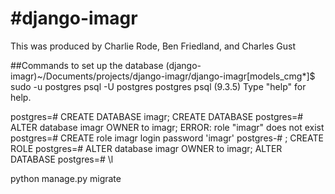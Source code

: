 #django-imagr
============

This was produced by Charlie Rode, Ben Friedland, and Charles Gust


##Commands to set up the database
(django-imagr)~/Documents/projects/django-imagr/django-imagr[models_cmg*]$ sudo -u postgres psql -U postgres postgres
psql (9.3.5)
Type "help" for help.

postgres=# CREATE DATABASE imagr;
CREATE DATABASE
postgres=# ALTER database imagr OWNER to imagr;
ERROR:  role "imagr" does not exist
postgres=# CREATE role imagr login password 'imagr'
postgres-# ;
CREATE ROLE
postgres=# ALTER database imagr OWNER to imagr;
ALTER DATABASE
postgres=# \l

python manage.py migrate

